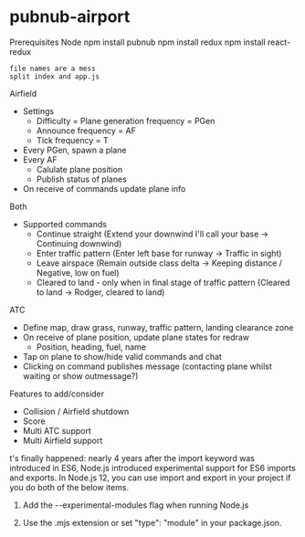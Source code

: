 # pubnub-airport

Prerequisites
	Node
   npm install pubnub
   npm install redux
   npm install react-redux

	file names are a mess
	split index and app.js

Airfield
 - Settings
 	- Difficulty = Plane generation frequency = PGen
 	- Announce frequency = AF
 	- Tick frequency = T
 - Every PGen, spawn a plane
 - Every AF
 	- Calulate plane position
 	- Publish status of planes
 - On receive of commands update plane info

Both
 - Supported commands
 	- Continue straight (Extend your downwind I'll call your base -> <Plane> Continuing downwind)
 	- Enter traffic pattern (Enter left base for runway -> <Plane> Traffic in sight)
 	- Leave airspace (Remain outside class delta -> <Plane> Keeping distance / <Plane> Negative, low on fuel)
 	- Cleared to land - only when in final stage of traffic pattern (Cleared to land -> <Plane> Rodger, cleared to land)

ATC
 - Define map, draw grass, runway, traffic pattern, landing clearance zone
 - On receive of plane position, update plane states for redraw
 	- Position, heading, fuel, name
 - Tap on plane to show/hide valid commands and chat
 - Clicking on command publishes message (contacting plane whilst waiting or show outmessage?)

Features to add/consider
 - Collision / Airfield shutdown
 - Score
 - Multi ATC support
 - Multi Airfield support
 
 
 
 
 t's finally happened: nearly 4 years after the import keyword was introduced in ES6, Node.js introduced experimental support for ES6 imports and exports. In Node.js 12, you can use import and export in your project if you do both of the below items.
 
 1) Add the --experimental-modules flag when running Node.js
 
 2) Use the .mjs extension or set "type": "module" in your package.json.